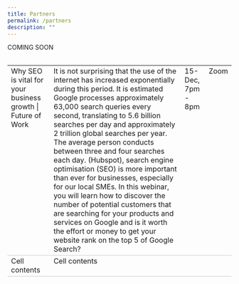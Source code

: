 ```yaml
---
title: Partners
permalink: /partners
description: ""
---
```

COMING SOON



 
 <style type="text/css">

   table {
    border-collapse: collapse;
    width: 100%;
}

tr {
    border-bottom: 1px solid #ccc;
}
   
   
td {
vertical-align: top;
text-align: left;
}


</style>


<table>
</table><table width="100%" cellspacing="15" cellpadding="15" border="0">


  <tbody><tr><td>Why SEO is vital for your business growth | Future of Work</td>
  <td>It is not surprising that the use of the internet has increased exponentially during this period. It is estimated Google processes approximately 63,000 search queries every second, translating to 5.6 billion searches per day and approximately 2 trillion global searches per year. The average person conducts between three and four searches each day. (Hubspot), search engine optimisation (SEO) is more important than ever for businesses, especially for our local SMEs.
In this webinar, you will learn how to discover the number of potential customers that are searching for your products and services on Google and is it worth the effort or money to get your website rank on the top 5 of Google Search?
</td>
  <td>15-Dec, 7pm - 8pm </td>
  <td>Zoom</td>
  

</tr>
<tr>
</tr><tr class="row"><td>Cell contents</td>
<td>Cell contents</td>
</tr>



<!-- End your code here -->
  

</tbody></table>